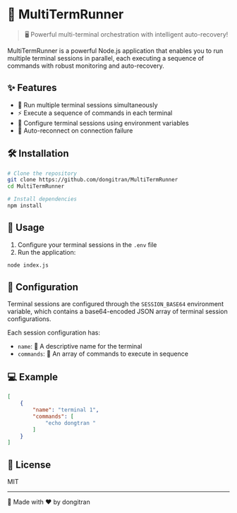 # 🚀 MultiTermRunner

> 🖥️ Powerful multi-terminal orchestration with intelligent auto-recovery!

MultiTermRunner is a powerful Node.js application that enables you to run multiple terminal sessions in parallel, each executing a sequence of commands with robust monitoring and auto-recovery.

## ✨ Features

- 🔄 Run multiple terminal sessions simultaneously
- ⚡ Execute a sequence of commands in each terminal
- 🔧 Configure terminal sessions using environment variables
- 🔌 Auto-reconnect on connection failure

## 🛠️ Installation

```bash
# Clone the repository
git clone https://github.com/dongitran/MultiTermRunner
cd MultiTermRunner

# Install dependencies
npm install
```

## 🚦 Usage

1. Configure your terminal sessions in the `.env` file
2. Run the application:
```bash
node index.js
```

## 🔧 Configuration

Terminal sessions are configured through the `SESSION_BASE64` environment variable, which contains a base64-encoded JSON array of terminal session configurations.

Each session configuration has:
- `name`: 📝 A descriptive name for the terminal
- `commands`: 📜 An array of commands to execute in sequence

## 💻 Example

```json
[
    {
        "name": "terminal 1",
        "commands": [
            "echo dongtran "
        ]
    }
]
```

## 📜 License

MIT

---

🌟 Made with ❤️ by dongitran
